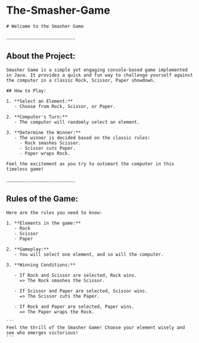 # The-Smasher-Game
```plaintext
# Welcome to the Smasher Game

```
..............................................

## About the Project:

```plaintext
Smasher Game is a simple yet engaging console-based game implemented in Java. It provides a quick and fun way to challenge yourself against the computer in a classic Rock, Scissor, Paper showdown.

## How to Play:

1. **Select an Element:**
   - Choose from Rock, Scissor, or Paper.

2. **Computer's Turn:**
   - The computer will randomly select an element.

3. **Determine the Winner:**
   - The winner is decided based on the classic rules:
     - Rock smashes Scissor.
     - Scissor cuts Paper.
     - Paper wraps Rock.

Feel the excitement as you try to outsmart the computer in this timeless game!

```
..............................................
## Rules of the Game:

```plaintext
Here are the rules you need to know:

1. **Elements in the game:**
   - Rock
   - Scissor
   - Paper

2. **Gameplay:**
   - You will select one element, and so will the computer.

3. **Winning Conditions:**

   - If Rock and Scissor are selected, Rock wins.
     => The Rock smashes the Scissor.

   - If Scissor and Paper are selected, Scissor wins.
     => The Scissor cuts the Paper.

   - If Rock and Paper are selected, Paper wins.
     => The Paper wraps the Rock.

```
~~~~~~~~~~~~~~~~~~~~~~~~~~~~~~~~~~~~~~~~~~~~~~~~~~~~~
```
Feel the thrill of the Smasher Game! Choose your element wisely and see who emerges victorious!
```

